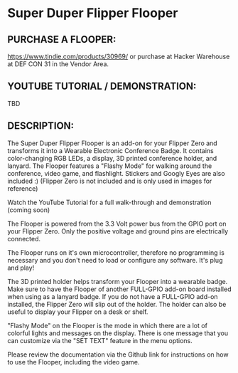 # Super Duper Flipper Flooper

## PURCHASE A FLOOPER:
https://www.tindie.com/products/30969/  or purchase at Hacker Warehouse at DEF CON 31 in the Vendor Area.

## YOUTUBE TUTORIAL / DEMONSTRATION: 
TBD 

## DESCRIPTION:  
The Super Duper Flipper Flooper is an add-on for your Flipper Zero and transforms it into a Wearable Electronic Conference Badge.  It contains color-changing RGB LEDs, a display, 3D printed conference holder, and lanyard.  The Flooper features a "Flashy Mode" for walking around the conference, video game, and flashlight.  Stickers and Googly Eyes are also included :)  (Flipper Zero is not included and is only used in images for reference)

Watch the YouTube Tutorial for a full walk-through and demonstration (coming soon)

The Flooper is powered from the 3.3 Volt power bus from the GPIO port on your Flipper Zero.  Only the positive voltage and ground pins are electrically connected.  

The Flooper runs on it's own microcontroller, therefore no programming is necessary and you don't need to load or configure any software.  It's plug and play!

The 3D printed holder helps transform your Flooper into a wearable badge.  Make sure to have the Flooper of another FULL-GPIO add-on board installed when using as a lanyard badge.  If you do not have a FULL-GPIO add-on installed, the Flipper Zero will slip out of the holder.  The holder can also be useful to display your Flipper on a desk or shelf.

"Flashy Mode" on the Flooper is the mode in which there are a lot of colorful lights and messages on the display.  There is one message that you can customize via the "SET TEXT" feature in the menu options.

Please review the documentation via the Github link for instructions on how to use the Flooper, including the video game. 
